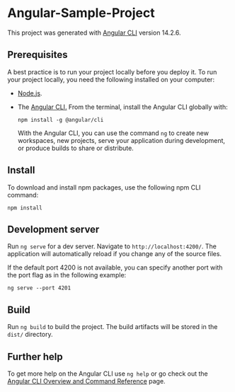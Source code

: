# Angular-Sample-Project

This project was generated with [Angular CLI](https://github.com/angular/angular-cli) version 14.2.6.

## Prerequisites
A best practice is to run your project locally before you deploy it. To run your project locally, you need the following installed on your computer:

- [Node.js](https://nodejs.org/en).
- The [Angular CLI.](https://cli.angular.io/) From the terminal, install the Angular CLI globally with:

    ```
    npm install -g @angular/cli
    ```

    With the Angular CLI, you can use the command ```ng``` to create new workspaces, new projects, serve your application during development, or produce builds to share or distribute.

## Install
To download and install npm packages, use the following npm CLI command:

```
npm install
```

## Development server

Run `ng serve` for a dev server. Navigate to `http://localhost:4200/`. The application will automatically reload if you change any of the source files.

If the default port 4200 is not available, you can specify another port with the port flag as in the following example:

```
ng serve --port 4201
```

## Build

Run `ng build` to build the project. The build artifacts will be stored in the `dist/` directory.

## Further help

To get more help on the Angular CLI use `ng help` or go check out the [Angular CLI Overview and Command Reference](https://angular.io/cli) page.

